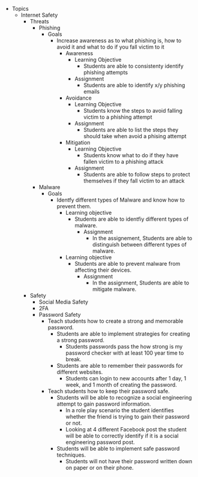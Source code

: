 * Topics
    * Internet Safety
        * Threats
            * Phishing
                * Goals
                    * Increase awareness as to what phishing is, how to avoid it and what to do if you fall victim to it
                        * Awareness
                            * Learning Objective
                                * Students are able to consistenty identify phishing attempts
                            * Assignment
                                * Students are able to identify x/y phishing emails
                        * Avoidance
                            * Learning Objective
                                * Students know the steps to avoid falling victim to a phishing attempt
                            * Assignment
                                * Students are able to list the steps they should take when avoid a phising attempt
                        * Mitigation
                            * Learning Objective
                                * Students know what to do if they have fallen victim to a phishing attack
                            * Assignment
                                * Students are able to follow steps to protect themselves if they fall victim to an attack
            * Malware
               * Goals 
                 * Identfy different types of Malware and know how to prevent them. 
                   * Learning objective 
                     * Students are able to identfiy different types of malware.
                       * Assignment 
                         * In the assignement, Students are able to distinguish between different types of malware.
                   * Learning objective 
                     * Students are able to prevent malware from affecting their devices. 
                       * Assignment 
                         * In the assignment, Students are able to mitigate malware.   
        * Safety
            * Social Media Safety
            * 2FA
            * Password Safety
               * Teach students how to create a strong and memorable password.
                  * Students are able to implement strategies for creating a strong password.
                     * Students passwords pass the how strong is my password checker with at least 100 year time to break. 
                  * Students are able to remember their passwords for different websites.
                     * Students can login to new accounts after 1 day, 1 week, and 1 month of creating the password. 
               * Teach students how to keep their password safe. 
                   * Students will be able to recognize a social engineering attempt to gain password information.
                     * In a role play scenario the student identifies whether the friend is trying to gain their password or not.
                     * Looking at 4 different Facebook post the student will be able to correctly identify if it is a social engineering password post.  
                   * Students will be able to implement safe password techniques.
                     * Students will not have their password written down on paper or on their phone.  
